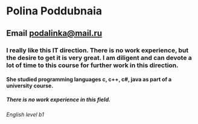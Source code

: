 # Polina Poddubnaia

## Email podalinka@mail.ru

### I really like this IT direction. There is no work experience, but the desire to get it is very great. I am diligent and can devote a lot of time to this course for further work in this direction.

#### She studied programming languages c, c++, c#, java as part of a university course.

##### There is no work experience in this field.

###### English level b1
